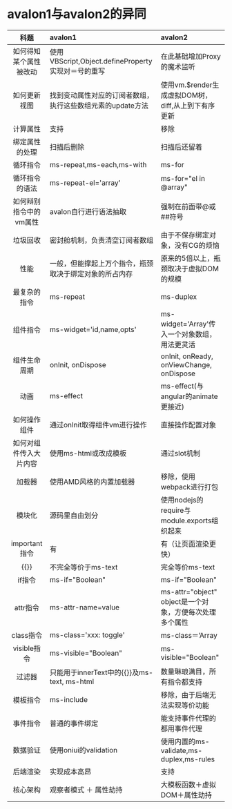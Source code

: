 avalon1与avalon2的异同
================

| 科题         | avalon1              | avalon2
| :-------------: |:-----------------| :-----|
| 如何得知某个属性被改动       | 使用VBScript,Object.defineProperty实现对＝号的重写        | 在此基础增加Proxy的魔术监听 |
| 如何更新视图     | 找到变动属性对应的订阅者数组，执行这些数组元素的update方法    | 使用vm.$render生成虚拟DOM树，diff,从上到下有序更新 |
| 计算属性       |  支持           | 移除 |
| 绑定属性的处理   | 扫描后删除           | 扫描后还留着|
| 循环指令      | ms-repeat,ms-each,ms-with   | ms-for |
| 循环指令的语法      | ms-repeat-el='array'    | ms-for="el in @array" |
| 如何辩别指令中的vm属性    | avalon自行进行语法抽取    | 强制在前面带@或##符号 |
| 垃圾回收    | 密封舱机制，负责清空订阅者数组  | 由于不保存绑定对象，没有CG的烦恼 |
| 性能   | 一般，但能撑起上万个指令，瓶颈取决于绑定对象的所占内存|   原来的5倍以上，瓶颈取决于虚拟DOM的规模|
| 最复杂的指令   | ms-repeat|   ms-duplex |
| 组件指令     | ms-widget='id,name,opts'      | ms-widget='Array'传入一个对象数组，用法更灵活 |
| 组件生命周期   | onInit, onDispose    | onInit, onReady, onViewChange, onDispose|
| 动画	      |ms-effect	|ms-effect(与angular的animate更接近)|
| 如何操作组件  | 通过onInit取得组件vm进行操作   | 直接操作配置对象|
| 如何对组件传入大片内容  | 使用ms-html或改成模板   | 通过slot机制|
| 加载器        |  使用AMD风格的内置加载器        | 移除，使用webpack进行打包|
| 模块化        |  源码里自由划分           | 使用nodejs的require与module.exports组织起来|
| important指令 | 	有              |有（让页面渲染更快）|
| {{}}|不完全等价于ms-text                | 完全等价ms-text   |
| if指令        | ms-if="Boolean"           | ms-if="Boolean" |
| attr指令       | ms-attr-name=value               | ms-attr="object" object是一个对象，方便每次处理多个属性 |
| class指令    | ms-class='xxx: toggle'       | ms-class＝’Array|String‘ 用法变了|
| visible指令       | ms-visible="Boolean"       | ms-visible="Boolean" |
| 过滤器    | 只能用于innerText中的{{}}及ms-text, ms-html  | 数量琳琅满目，所有指令都支持|
| 模板指令      |  ms-include          | 移除，由于后端无法实现等价功能 |
| 事件指令      |  普通的事件绑定         | 能支持事件代理的都用事件代理 |
| 数据验证      |  使用oniui的validation |使用内置的ms-validate,ms-duplex,ms-rules|
| 后端渲染      |  实现成本高昂          | 支持 |
| 核心架构       |  观察者模式 ＋ 属性劫持          | 大模板函数＋虚拟DOM＋属性劫持|
